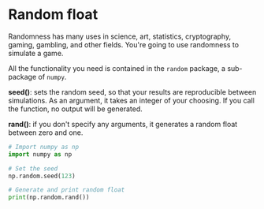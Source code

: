# Random float
Randomness has many uses in science, art, statistics, cryptography, gaming, gambling, and other fields. You're going to use randomness to simulate a game.

All the functionality you need is contained in the `random` package, a sub-package of `numpy`. 

**seed()**: sets the random seed, so that your results are reproducible between simulations. As an argument, it takes an integer of your choosing. If you call the function, no output will be generated.

**rand()**: if you don't specify any arguments, it generates a random float between zero and one.

```python
# Import numpy as np
import numpy as np

# Set the seed
np.random.seed(123)

# Generate and print random float
print(np.random.rand())
```
